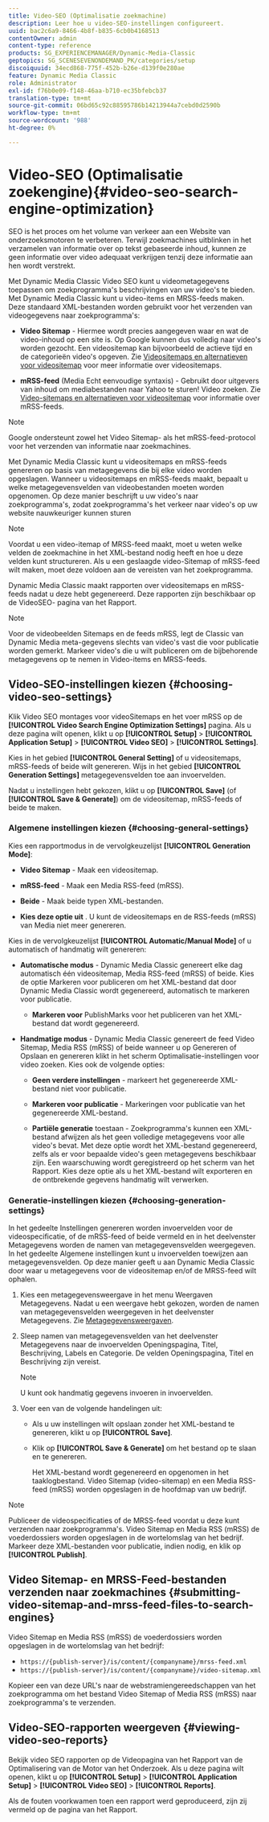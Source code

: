 ```yaml
---
title: Video-SEO (Optimalisatie zoekmachine)
description: Leer hoe u video-SEO-instellingen configureert.
uuid: bac2c6a9-8466-4b8f-b835-6cb0b4168513
contentOwner: admin
content-type: reference
products: SG_EXPERIENCEMANAGER/Dynamic-Media-Classic
geptopics: SG_SCENESEVENONDEMAND_PK/categories/setup
discoiquuid: 34ecd868-775f-452b-b26e-d139f0e280ae
feature: Dynamic Media Classic
role: Administrator
exl-id: f76b0e09-f148-46aa-b710-ec35bfebcb37
translation-type: tm+mt
source-git-commit: 06bd65c92c88595786b14213944a7cebd0d2590b
workflow-type: tm+mt
source-wordcount: '988'
ht-degree: 0%

---
```


# Video-SEO (Optimalisatie zoekengine){#video-seo-search-engine-optimization}

SEO is het proces om het volume van verkeer aan een Website van onderzoeksmotoren te verbeteren. Terwijl zoekmachines uitblinken in het verzamelen van informatie over op tekst gebaseerde inhoud, kunnen ze geen informatie over video adequaat verkrijgen tenzij deze informatie aan hen wordt verstrekt.

Met Dynamic Media Classic Video SEO kunt u videometagegevens toepassen om zoekprogramma&#39;s beschrijvingen van uw video&#39;s te bieden. Met Dynamic Media Classic kunt u video-items en MRSS-feeds maken. Deze standaard XML-bestanden worden gebruikt voor het verzenden van videogegevens naar zoekprogramma&#39;s:

* **Video Sitemap**  - Hiermee wordt precies aangegeven waar en wat de video-inhoud op een site is. Op Google kunnen dus volledig naar video&#39;s worden gezocht. Een videositemap kan bijvoorbeeld de actieve tijd en de categorieën video&#39;s opgeven. Zie [Videositemaps en alternatieven voor videositemap](https://developers.google.com/search/docs/advanced/sitemaps/video-sitemaps?visit_id=637558394348624754-567115452&amp;rd=1) voor meer informatie over videositemaps.

* **mRSS-feed**  (Media Echt eenvoudige syntaxis) - Gebruikt door uitgevers van inhoud om mediabestanden naar Yahoo te sturen! Video zoeken. Zie [Video-sitemaps en alternatieven voor videositemap](https://developers.google.com/search/docs/advanced/sitemaps/video-sitemaps?visit_id=637558394348624754-567115452&amp;rd=1) voor informatie over mRSS-feeds.

>[!NOTE]
>
>Google ondersteunt zowel het Video Sitemap- als het mRSS-feed-protocol voor het verzenden van informatie naar zoekmachines.

Met Dynamic Media Classic kunt u videositemaps en mRSS-feeds genereren op basis van metagegevens die bij elke video worden opgeslagen. Wanneer u videositemaps en mRSS-feeds maakt, bepaalt u welke metagegevensvelden van videobestanden moeten worden opgenomen. Op deze manier beschrijft u uw video&#39;s naar zoekprogramma&#39;s, zodat zoekprogramma&#39;s het verkeer naar video&#39;s op uw website nauwkeuriger kunnen sturen

>[!NOTE]
>
>Voordat u een video-itemap of MRSS-feed maakt, moet u weten welke velden de zoekmachine in het XML-bestand nodig heeft en hoe u deze velden kunt structureren. Als u een geslaagde video-Sitemap of mRSS-feed wilt maken, moet deze voldoen aan de vereisten van het zoekprogramma.

Dynamic Media Classic maakt rapporten over videositemaps en mRSS-feeds nadat u deze hebt gegenereerd. Deze rapporten zijn beschikbaar op de VideoSEO- pagina van het Rapport.

>[!NOTE]
>
>Voor de videobeelden Sitemaps en de feeds mRSS, legt de Classic van Dynamic Media meta-gegevens slechts van video&#39;s vast die voor publicatie worden gemerkt. Markeer video&#39;s die u wilt publiceren om de bijbehorende metagegevens op te nemen in Video-items en MRSS-feeds.

## Video-SEO-instellingen kiezen {#choosing-video-seo-settings}

Klik Video SEO montages voor videoSitemaps en het voer mRSS op de **[!UICONTROL Video Search Engine Optimization Settings]** pagina. Als u deze pagina wilt openen, klikt u op **[!UICONTROL Setup]** > **[!UICONTROL Application Setup]** > **[!UICONTROL Video SEO]** > **[!UICONTROL Settings]**.

Kies in het gebied **[!UICONTROL General Setting]** of u videositemaps, mRSS-feeds of beide wilt genereren. Wijs in het gebied **[!UICONTROL Generation Settings]** metagegevensvelden toe aan invoervelden.

Nadat u instellingen hebt gekozen, klikt u op **[!UICONTROL Save]** (of **[!UICONTROL Save & Generate]**) om de videositemap, mRSS-feeds of beide te maken.

### Algemene instellingen kiezen {#choosing-general-settings}

Kies een rapportmodus in de vervolgkeuzelijst **[!UICONTROL Generation Mode]**:

* **Video Sitemap**  - Maak een videositemap.

* **mRSS-feed**  - Maak een Media RSS-feed (mRSS).

* **Beide**  - Maak beide typen XML-bestanden.

* **Kies deze optie uit** . U kunt de videositemaps en de RSS-feeds (mRSS) van Media niet meer genereren.

Kies in de vervolgkeuzelijst **[!UICONTROL Automatic/Manual Mode]** of u automatisch of handmatig wilt genereren:

* **Automatische modus**  - Dynamic Media Classic genereert elke dag automatisch één videositemap, Media RSS-feed (mRSS) of beide. Kies de optie Markeren voor publiceren om het XML-bestand dat door Dynamic Media Classic wordt gegenereerd, automatisch te markeren voor publicatie.

   * **Markeren voor** PublishMarks voor het publiceren van het XML-bestand dat wordt gegenereerd.

* **Handmatige modus**  - Dynamic Media Classic genereert de feed Video Sitemap, Media RSS (mRSS) of beide wanneer u op Genereren of Opslaan en genereren klikt in het scherm Optimalisatie-instellingen voor video zoeken. Kies ook de volgende opties:

   * **Geen verdere instellingen**  - markeert het gegenereerde XML-bestand niet voor publicatie.

   * **Markeren voor publicatie**  - Markeringen voor publicatie van het gegenereerde XML-bestand.

   * **Partiële generatie**  toestaan - Zoekprogramma&#39;s kunnen een XML-bestand afwijzen als het geen volledige metagegevens voor alle video&#39;s bevat. Met deze optie wordt het XML-bestand gegenereerd, zelfs als er voor bepaalde video&#39;s geen metagegevens beschikbaar zijn. Een waarschuwing wordt geregistreerd op het scherm van het Rapport. Kies deze optie als u het XML-bestand wilt exporteren en de ontbrekende gegevens handmatig wilt verwerken.

### Generatie-instellingen kiezen {#choosing-generation-settings}

In het gedeelte Instellingen genereren worden invoervelden voor de videospecificatie, of de mRSS-feed of beide vermeld en in het deelvenster Metagegevens worden de namen van metagegevensvelden weergegeven. In het gedeelte Algemene instellingen kunt u invoervelden toewijzen aan metagegevensvelden. Op deze manier geeft u aan Dynamic Media Classic door waar u metagegevens voor de videositemap en/of de MRSS-feed wilt ophalen.

1. Kies een metagegevensweergave in het menu Weergaven Metagegevens. Nadat u een weergave hebt gekozen, worden de namen van metagegevensvelden weergegeven in het deelvenster Metagegevens.
Zie [Metagegevensweergaven](application-setup.md#metadata_views).
1. Sleep namen van metagegevensvelden van het deelvenster Metagegevens naar de invoervelden Openingspagina, Titel, Beschrijving, Labels en Categorie. De velden Openingspagina, Titel en Beschrijving zijn vereist.

   >[!NOTE]
   >
   >U kunt ook handmatig gegevens invoeren in invoervelden.

1. Voer een van de volgende handelingen uit:

   * Als u uw instellingen wilt opslaan zonder het XML-bestand te genereren, klikt u op **[!UICONTROL Save]**.
   * Klik op **[!UICONTROL Save & Generate]** om het bestand op te slaan en te genereren.

      Het XML-bestand wordt gegenereerd en opgenomen in het taaklogbestand. Video Sitemap (video-sitemap) en een Media RSS-feed (mRSS) worden opgeslagen in de hoofdmap van uw bedrijf.

>[!NOTE]
>
>Publiceer de videospecificaties of de MRSS-feed voordat u deze kunt verzenden naar zoekprogramma&#39;s. Video Sitemap en Media RSS (mRSS) de voederdossiers worden opgeslagen in de wortelomslag van het bedrijf. Markeer deze XML-bestanden voor publicatie, indien nodig, en klik op **[!UICONTROL Publish]**.

## Video Sitemap- en MRSS-Feed-bestanden verzenden naar zoekmachines {#submitting-video-sitemap-and-mrss-feed-files-to-search-engines}

Video Sitemap en Media RSS (mRSS) de voederdossiers worden opgeslagen in de wortelomslag van het bedrijf:

* `https://{publish-server}/is/content/{companyname}/mrss-feed.xml`
* `https://{publish-server}/is/content/{companyname}/video-sitemap.xml`

Kopieer een van deze URL&#39;s naar de webstramiengereedschappen van het zoekprogramma om het bestand Video Sitemap of Media RSS (mRSS) naar zoekprogramma&#39;s te verzenden.

## Video-SEO-rapporten weergeven {#viewing-video-seo-reports}

Bekijk video SEO rapporten op de Videopagina van het Rapport van de Optimalisering van de Motor van het Onderzoek. Als u deze pagina wilt openen, klikt u op **[!UICONTROL Setup]** > **[!UICONTROL Application Setup]** > **[!UICONTROL Video SEO]** > **[!UICONTROL Reports]**.

Als de fouten voorkwamen toen een rapport werd geproduceerd, zijn zij vermeld op de pagina van het Rapport.
